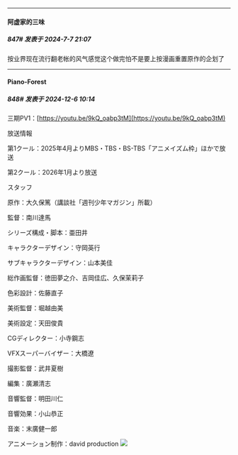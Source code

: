 ﻿
*****

####  阿虚家的三味  
##### 847#       发表于 2024-7-7 21:07

按业界现在流行翻老帐的风气感觉这个做完怕不是要上按漫画重置原作的企划了

*****

####  Piano-Forest  
##### 848#       发表于 2024-12-6 10:14

三期PV1：[https://youtu.be/9kQ_oabp3tM](https://youtu.be/9kQ_oabp3tM)

放送情報

第1クール：2025年4月よりMBS・TBS・BS-TBS「アニメイズム枠」ほかで放送

第2クール：2026年1月より放送

スタッフ

原作：大久保篤（講談社「週刊少年マガジン」所載）

監督：南川達馬

シリーズ構成・脚本：亜田井

キャラクターデザイン：守岡英行

サブキャラクターデザイン：山本美佳

総作画監督：徳田夢之介、吉岡佳広、久保茉莉子

色彩設計：佐藤直子

美術監督：堀越由美

美術設定：天田俊貴

CGディレクター：小寺鋼志

VFXスーパーバイザー：大橋遼

撮影監督：武井夏樹

編集：廣瀬清志

音響監督：明田川仁

音響効果：小山恭正

音楽：末廣健一郎

アニメーション制作：david production
<img src="https://p.sda1.dev/20/58546ccdb0b27d5ff18da33cbc27dbbd/20241206_101236.jpg" referrerpolicy="no-referrer">

